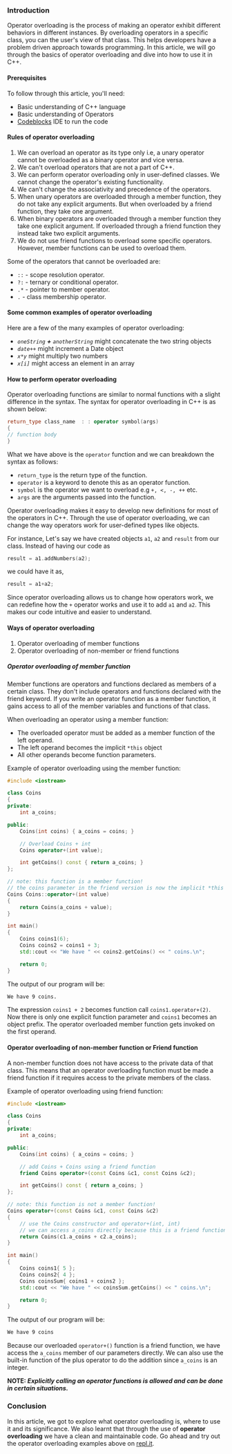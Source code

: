 ### Introduction
Operator overloading  is the process of making an operator exhibit different behaviors in different instances. By overloading operators in a specific class, you can the user's view of that class. This helps developers have a problem driven approach towards programming.
In this article, we will go through the basics of operator overloading and dive into how to use it in C++.

#### Prerequisites
To follow through this article, you'll need:
- Basic understanding of C++ language
- Basic understanding of Operators
- [Codeblocks](http://www.codeblocks.org/downloads) IDE to run the code

#### Rules of operator overloading
1. We can overload an operator as its type only i.e,  a unary operator cannot be overloaded as a binary operator and vice versa.
2. We can't overload operators that are not a part of C++.
3. We can perform operator overloading only in user-defined classes. We cannot change the operator's existing functionality.
4. We can't change the associativity and precedence of the operators.
5. When unary operators are overloaded through a member function, they do not take any explicit arguments. But when overloaded by a friend function, they take one argument.
6. When binary operators are overloaded through a member function they take one explicit argument. If overloaded through a friend function they instead take two explicit arguments.
7. We do not use friend functions to overload some specific operators. However, member functions can be used to overload them.

Some of the operators that cannot be overloaded are:
* `::` - scope resolution operator.
* `?:` - ternary or conditional operator.
* `.*` - pointer to member operator.
* `.` - class membership operator.

#### Some common examples of operator overloading
Here are a few of the many examples of operator overloading:
- _`oneString` **+** `anotherString`_ might concatenate the two string objects
- _`date++`_ might increment a Date object
- _`x*y`_ might multiply two numbers
- _`x[i]`_ might access an element in an array

#### How to perform operator overloading
Operator overloading functions are similar to normal functions with a slight difference in the syntax. The syntax for operator overloading in C++ is as shown below:

```c++
return_type class_name  : : operator symbol(args)  
{  
// function body
}   
```
What we have above is the `operator` function and we can breakdown the syntax as follows:

- `return_type` is the return type of the function.
- `operator` is a keyword to denote this as an operator function.
- `symbol` is the operator we want to overload e.g `+, <, -, ++` etc.
- `args` are the arguments passed into the function.

Operator overloading makes it easy to develop new definitions for most of the operators in C++. Through the use of operator overloading, we can change the way operators work for user-defined types like objects.

 For instance,
 Let's say we have created objects `a1`, `a2` and `result` from our class. Instead of having our code as

 ```c++
 result = a1.addNumbers(a2);
 ```
we could have it as,

```c++
result = a1+a2;
```
Since operator overloading allows us to change how operators work, we can redefine how the `+` operator works and use it to add `a1` and `a2`. This makes our code intuitive and easier to understand.


#### Ways of operator overloading
1. Operator overloading of member functions
2. Operator overloading of non-member or friend functions

##### Operator overloading of member function
Member functions are operators and functions declared as members of a certain class. They don't include operators and functions declared with the friend keyword.
If you write an operator function as a member function, it gains access to all of the member variables and functions of that class.

When overloading an operator using a member function:
- The overloaded operator must be added as a member function of the left operand.
- The left operand becomes the implicit `*this` object
- All other operands become function parameters.

 Example of operator overloading using the member function:
```C++
#include <iostream>

class Coins
{
private:
    int a_coins;

public:
    Coins(int coins) { a_coins = coins; }

    // Overload Coins + int
    Coins operator+(int value);

    int getCoins() const { return a_coins; }
};

// note: this function is a member function!
// the coins parameter in the friend version is now the implicit *this parameter
Coins Coins::operator+(int value)
{
    return Coins(a_coins + value);
}

int main()
{
	Coins coins1(6);
	Coins coins2 = coins1 + 3;
	std::cout << "We have " << coins2.getCoins() << " coins.\n";

	return 0;
}
```

The output of our program will be:
```bash
We have 9 coins.
```

The expression `coins1 + 2` becomes function call `coins1.operator+(2)`. Now there is only one explicit function parameter and `coins1` becomes an object prefix. The operator overloaded member function gets invoked on the first operand.

#### Operator overloading of non-member function or Friend function
A non-member function does not have access to the private data of that class. This means that an operator overloading function must be made a friend function if it requires access to the private members of the class.

Example of operator overloading using friend function:

```C++
#include <iostream>

class Coins
{
private:
	int a_coins;

public:
	Coins(int coins) { a_coins = coins; }

	// add Coins + Coins using a friend function
	friend Coins operator+(const Coins &c1, const Coins &c2);

	int getCoins() const { return a_coins; }
};

// note: this function is not a member function!
Coins operator+(const Coins &c1, const Coins &c2)
{
	// use the Coins constructor and operator+(int, int)
	// we can access a_coins directly because this is a friend function
	return Coins(c1.a_coins + c2.a_coins);
}

int main()
{
	Coins coins1{ 5 };
	Coins coins2{ 4 };
	Coins coinsSum{ coins1 + coins2 };
	std::cout << "We have " << coinsSum.getCoins() << " coins.\n";

	return 0;
}
```

The output of our program will be:

```bash
We have 9 coins
```

Because our overloaded `operator+()` function is a friend function, we have access the `a_coins` member of our parameters directly. We can also use the built-in function of the plus operator to do the addition since `a_coins` is an integer.

**NOTE: _Explicitly calling an operator functions is allowed and can be done in certain situations._**

### Conclusion
In this article, we got to explore what operator overloading is, where to use it and its significance. We also learnt that through the use of  **operator overloading** we have a clean and maintainable code. Go ahead and try out the operator overloading examples above on  [repl.it](https://repl.it/@Dawe7/operator-overloading-using-member-functions).
